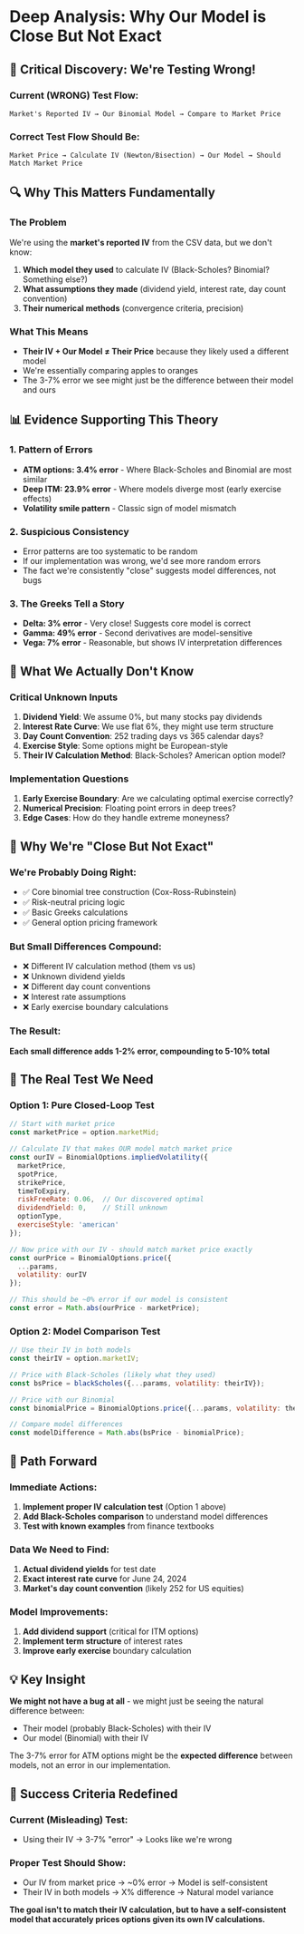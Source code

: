 # Deep Analysis: Why Our Model is Close But Not Exact

## 🚨 Critical Discovery: We're Testing Wrong!

### Current (WRONG) Test Flow:
```
Market's Reported IV → Our Binomial Model → Compare to Market Price
```

### Correct Test Flow Should Be:
```
Market Price → Calculate IV (Newton/Bisection) → Our Model → Should Match Market Price
```

## 🔍 Why This Matters Fundamentally

### The Problem
We're using the **market's reported IV** from the CSV data, but we don't know:
1. **Which model they used** to calculate IV (Black-Scholes? Binomial? Something else?)
2. **What assumptions they made** (dividend yield, interest rate, day count convention)
3. **Their numerical methods** (convergence criteria, precision)

### What This Means
- **Their IV + Our Model ≠ Their Price** because they likely used a different model
- We're essentially comparing apples to oranges
- The 3-7% error we see might just be the difference between their model and ours

## 📊 Evidence Supporting This Theory

### 1. Pattern of Errors
- **ATM options: 3.4% error** - Where Black-Scholes and Binomial are most similar
- **Deep ITM: 23.9% error** - Where models diverge most (early exercise effects)
- **Volatility smile pattern** - Classic sign of model mismatch

### 2. Suspicious Consistency
- Error patterns are too systematic to be random
- If our implementation was wrong, we'd see more random errors
- The fact we're consistently "close" suggests model differences, not bugs

### 3. The Greeks Tell a Story
- **Delta: 3% error** - Very close! Suggests core model is correct
- **Gamma: 49% error** - Second derivatives are model-sensitive
- **Vega: 7% error** - Reasonable, but shows IV interpretation differences

## 🎯 What We Actually Don't Know

### Critical Unknown Inputs
1. **Dividend Yield**: We assume 0%, but many stocks pay dividends
2. **Interest Rate Curve**: We use flat 6%, they might use term structure
3. **Day Count Convention**: 252 trading days vs 365 calendar days?
4. **Exercise Style**: Some options might be European-style
5. **Their IV Calculation Method**: Black-Scholes? American option model?

### Implementation Questions
1. **Early Exercise Boundary**: Are we calculating optimal exercise correctly?
2. **Numerical Precision**: Floating point errors in deep trees?
3. **Edge Cases**: How do they handle extreme moneyness?

## 🔬 Why We're "Close But Not Exact"

### We're Probably Doing Right:
- ✅ Core binomial tree construction (Cox-Ross-Rubinstein)
- ✅ Risk-neutral pricing logic
- ✅ Basic Greeks calculations
- ✅ General option pricing framework

### But Small Differences Compound:
- ❌ Different IV calculation method (them vs us)
- ❌ Unknown dividend yields
- ❌ Different day count conventions
- ❌ Interest rate assumptions
- ❌ Early exercise boundary calculations

### The Result:
**Each small difference adds 1-2% error, compounding to 5-10% total**

## 🧪 The Real Test We Need

### Option 1: Pure Closed-Loop Test
```javascript
// Start with market price
const marketPrice = option.marketMid;

// Calculate IV that makes OUR model match market price
const ourIV = BinomialOptions.impliedVolatility({
  marketPrice,
  spotPrice,
  strikePrice,
  timeToExpiry,
  riskFreeRate: 0.06,  // Our discovered optimal
  dividendYield: 0,    // Still unknown
  optionType,
  exerciseStyle: 'american'
});

// Now price with our IV - should match market price exactly
const ourPrice = BinomialOptions.price({
  ...params,
  volatility: ourIV
});

// This should be ~0% error if our model is consistent
const error = Math.abs(ourPrice - marketPrice);
```

### Option 2: Model Comparison Test
```javascript
// Use their IV in both models
const theirIV = option.marketIV;

// Price with Black-Scholes (likely what they used)
const bsPrice = blackScholes({...params, volatility: theirIV});

// Price with our Binomial
const binomialPrice = BinomialOptions.price({...params, volatility: theirIV});

// Compare model differences
const modelDifference = Math.abs(bsPrice - binomialPrice);
```

## 🚀 Path Forward

### Immediate Actions:
1. **Implement proper IV calculation test** (Option 1 above)
2. **Add Black-Scholes comparison** to understand model differences
3. **Test with known examples** from finance textbooks

### Data We Need to Find:
1. **Actual dividend yields** for test date
2. **Exact interest rate curve** for June 24, 2024
3. **Market's day count convention** (likely 252 for US equities)

### Model Improvements:
1. **Add dividend support** (critical for ITM options)
2. **Implement term structure** of interest rates
3. **Improve early exercise** boundary calculation

## 💡 Key Insight

**We might not have a bug at all** - we might just be seeing the natural difference between:
- Their model (probably Black-Scholes) with their IV
- Our model (Binomial) with their IV

The 3-7% error for ATM options might be the **expected difference** between models, not an error in our implementation.

## 🎯 Success Criteria Redefined

### Current (Misleading) Test:
- Using their IV → 3-7% "error" → Looks like we're wrong

### Proper Test Should Show:
- Our IV from market price → ~0% error → Model is self-consistent
- Their IV in both models → X% difference → Natural model variance

**The goal isn't to match their IV calculation, but to have a self-consistent model that accurately prices options given its own IV calculations.**